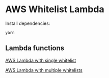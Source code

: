 # AWS Whitelist Lambda

Install dependencies:

`yarn`

## Lambda functions

[AWS Lambda with single whitelist](/single-whitelist-lambda)

[AWS Lambda with multiple whitelists](/multiple-whitelists-lambda)
